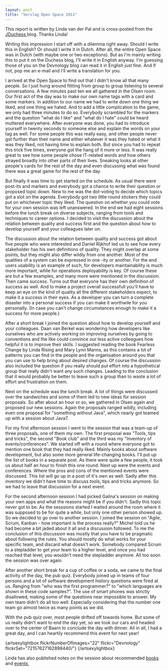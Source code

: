 ```yaml
---
layout: post
title: "Verslag Open Space 2011"
---
```


This report is written by Linda van der Pal and is cross-posted from the [JDuchess ](http://jduchess.org) blog. Thanks Linda!

Writing this impression I start off with a dilemma right away. Should I write this in English? Or should I write it in Dutch. After all, the entire Open Space was in Dutch (with maybe one or two exceptions). But as I'm mainly writing this to put it on the Duchess blog, I'll write it in English anyway. I'm guessing those of you on the Devnology blog can read it in English just fine. And if not, pop me an e-mail and I'll write a translation for you.

I arrived at the Open Space to find out that I didn't know all that many people. So I just hung around flitting from group to group listening to several conversations. A few minutes past ten we all gathered in the Olsen room. Our first act of the day was to make our own name tags with a card and some markers. In addition to our name we had to write down one thing we liked, and one thing we hated. And to add a little complication to the game, we only had three minutes to do so. Everybody scrambled for the markers and the question "what do I like" and "what do I hate" could be heard muttered everywhere. After everyone was done, you had to introduce yourself in twenty seconds to someone else and explain the words on your tag as well. For some people this was really easy, and other people never got further than their name and either whatever it was they hated or what it was they liked, not having time to explain both. But since you had to repeat this trick five times, everyone got the hang of it more or less. It was really great to see how some people chose IT-related words and how others strayed broadly into other parts of their lives. Sneaking looks at other people's cards for the rest of the day and even discussing what was found there was a great game for the rest of the day.

But finally it was time to get started on the schedule. As usual there were post-its and markers and everybody got a chance to write their question or proposed topic down. New to me was the dot-voting to decide which topics got a slot on the agenda. Everybody got two little round stickers they could put on whichever topic they liked. The question on whether you could vote for your own session was left unanswered. In the end we had eight sessions before the lunch break on diverse subjects, ranging from tools and techniques to career options. I decided to visit the discussion about the relation between quality and success first and the question about how to develop yourself and your colleagues later on.

The discussion about the relation between quality and success got about five people who were interested and Daniel Rijkhof led us to see how every stakeholder has his own definitions of quality. They might overlap at some points, but they might also differ wildly from one another. Most of the qualities of a system can be expressed in one -ity or another. For the end users usability is an example of such, for developers maintainability is much more important, while for operations deployability is key. Of course these are but a few examples, and many more were mentioned in the discussion. Then came success. Turns out that everyone has their own definition of success as well. And to make a project overall successfull you'll have to keep an eye on the kind of quality all the different stakeholders expect, to make it a success in their eyes. As a developer you can turn a complete disaster into a personal success if you can make it worthwile for you personally. (In case you can't change circumstances enough to make it a success for more people.)

After a short break I joined the question about how to develop yourself and your colleagues. Daan van Berkel was wondering how developers like ourselves who are actively working on improving ourselves by going to conventions and the like could convince our less active colleagues how helpful it is to improve their skills. I suggested reading the book Fearless Change by Linda Rising and Mary Lynn Manns, as this contains a lot of patterns you can find in the people and the organisation around you that you can use to help bring about desired changes. Of course the discussion also included the question if you really should put effort into a hypothetical group that really didn't want any such changes. Leading to the conclusion that it would probably be better to leave such a group than to waste a lot of effort and frustration on them.

Next on the schedule was the lunch break. A lot of things were discussed over the sandwiches and some of them led to new ideas for session proposals. So after about an hour or so, we gathered in Olsen again and proposed our new sessions. Again the proposals ranged wildly, including even one proposal for "something without Java", which nearly got teamed up with a session about Java7.

For my first afternoon session I went to the session that was a team-up of three proposals, one of them my own. The first proposal was "Tools, tips and tricks", the second "Book club" and the third was my "Inventory of events/conferences". We started off with a round where everyone got to mention one book that they had really liked. Mainly books about software development, but also some more general life-changing books. I'll put up the list of books in a separate post. As there were quite a few people, it took us about half an hour to finish this one round. Next up were the events and conferences. Where the pros and cons of the mentioned events were discussed. This list will go up in a post of it's own as well. Sadly after this inventory we didn't have time to discuss tools, tips and tricks anymore. So we had to leave that discussion for a next event.

For the second afternoon session I had picked Galina's session on making your own apps and what the reasons might be if you didn't. Sadly this topic never got to be. As the sesssions started I waited around the room where it was supposed to be for quite a while, but only one other person showed up. So we decided to go over to another session. I joined the session on "Agile, Scrum, Kanban - how important is the process really?" Michel told us he had become a bit jaded about it all and a discussion followed. To me the conclusion of this discussion was mostly that you have to be pragmatic about following the rules. You should mostly do what works for your specific team, and discard what doesn't work. Somebody compared Scrum to a stepladder to get your team to a higher level, and once you had reached that level, you wouldn't need the stepladder anymore. All too soon the session was over again.

After another short break for a cup of coffee or a soda, we came to the final activity of the day, the pub quiz. Everybody joined up in teams of four persons and a lot of software development history questions were fired at us. Ranging from "who was the first programmer?" to "which languages are shown in these code samples?". The use of smart phones was strictly disallowed, making some of the questions near impossible to answer. My own team didn't do all too well. Especially considering that the number one team go almost twice as many points as we did.

With the pub quiz over, most people drifted off towards home. But some of us really didn't want to end the day yet, so we took our cars and headed over to the center of Baarn to conclude the day with dinner. All in all, I had a great day, and I can heartily recommend this event for next year!

{artsexylightbox flickrNumberOfImages="22" flickr="Devnology" flickrSet="72157627162898440/"} {/artsexylightbox}

Linda has also published notes on the session about recommended [books](http://jduchess.org/blog/books-you-should-read-according-to-the-devnology-crowd) and [events&nbsp;](http://jduchess.org/blog/good-events-according-to-the-devnology-crowd)
